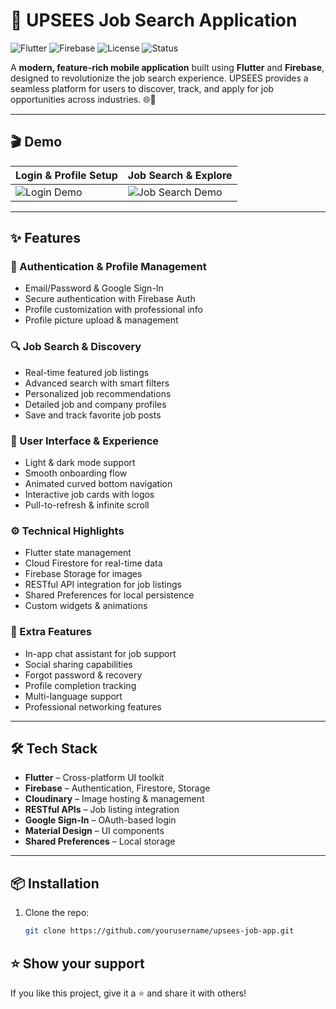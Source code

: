 # 🚀 UPSEES Job Search Application

![Flutter](https://img.shields.io/badge/Flutter-Framework-blue?logo=flutter)
![Firebase](https://img.shields.io/badge/Firebase-Backend-yellow?logo=firebase)
![License](https://img.shields.io/github/license/madushahc/Job_App)
![Status](https://img.shields.io/badge/Status-Active-brightgreen)

A **modern, feature-rich mobile application** built using **Flutter** and **Firebase**, designed to revolutionize the job search experience. UPSEES provides a seamless platform for users to discover, track, and apply for job opportunities across industries. 🌐💼

---

## 🎬 Demo

| Login & Profile Setup | Job Search & Explore |
|-----------------------|----------------------|
| ![Login Demo](https://your-link-to-login-demo.gif) | ![Job Search Demo](https://your-link-to-job-search-demo.gif) |



---

## ✨ Features

### 🔐 Authentication & Profile Management
- Email/Password & Google Sign-In
- Secure authentication with Firebase Auth
- Profile customization with professional info
- Profile picture upload & management

### 🔍 Job Search & Discovery
- Real-time featured job listings
- Advanced search with smart filters
- Personalized job recommendations
- Detailed job and company profiles
- Save and track favorite job posts

### 🎨 User Interface & Experience
- Light & dark mode support
- Smooth onboarding flow
- Animated curved bottom navigation
- Interactive job cards with logos
- Pull-to-refresh & infinite scroll

### ⚙️ Technical Highlights
- Flutter state management
- Cloud Firestore for real-time data
- Firebase Storage for images
- RESTful API integration for job listings
- Shared Preferences for local persistence
- Custom widgets & animations

### 🌟 Extra Features
- In-app chat assistant for job support
- Social sharing capabilities
- Forgot password & recovery
- Profile completion tracking
- Multi-language support
- Professional networking features

---

## 🛠️ Tech Stack

- **Flutter** – Cross-platform UI toolkit  
- **Firebase** – Authentication, Firestore, Storage  
- **Cloudinary** – Image hosting & management  
- **RESTful APIs** – Job listing integration  
- **Google Sign-In** – OAuth-based login  
- **Material Design** – UI components  
- **Shared Preferences** – Local storage

---


## 📦 Installation

1. Clone the repo:
   ```bash
   git clone https://github.com/yourusername/upsees-job-app.git


## ⭐️ Show your support
If you like this project, give it a ⭐️ and share it with others! 
